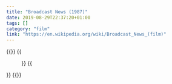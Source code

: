 ```yaml
---
title: "Broadcast News (1987)"
date: 2019-08-29T22:37:20+01:00
tags: []
category: "film"
link: "https://en.wikipedia.org/wiki/Broadcast_News_(film)"
---
```

{{<link>}}
  {{<figure img="/links/broadcast-news.jpg"
            caption="Broadcast News (1987)">}}
  {{</figure>}}
{{</link>}}
